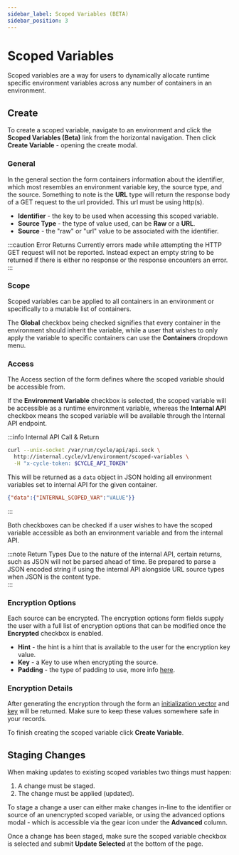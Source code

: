 ```yaml
---
sidebar_label: Scoped Variables (BETA)
sidebar_position: 3
---
```


# Scoped Variables

Scoped variables are a way for users to dynamically allocate runtime specific environment variables across any number of containers in an environment.

## Create

To create a scoped variable, navigate to an environment and click the **Scoped Variables (Beta)** link from the horizontal navigation. Then click **Create Variable** - opening the create modal.

### General

In the general section the form containers information about the identifier, which most resembles an environment variable key, the source type, and the source. Something to note is the **URL** type will return the response body of a GET request to the url provided. This url must be using http(s).

- **Identifier** - the key to be used when accessing this scoped variable.
- **Source Type** - the type of value used, can be **Raw** or a **URL**.
- **Source** - the "raw" or "url" value to be associated with the identifier.

:::caution Error Returns
Currently errors made while attempting the HTTP GET request will not be reported. Instead expect an empty string to be returned if there is either no response or the response encounters an error.  
:::

### Scope

Scoped variables can be applied to all containers in an environment or specifically to a mutable list of containers.

The **Global** checkbox being checked signifies that every container in the environment should inherit the variable, while a user that wishes to only apply the variable to specific containers can use the **Containers** dropdown menu.

### Access

The Access section of the form defines where the scoped variable should be accessible from.

If the **Environment Variable** checkbox is selected, the scoped variable will be accessible as a runtime environment variable, whereas the **Internal API** checkbox means the scoped variable will be available through the Internal API endpoint.

:::info Internal API Call & Return

```bash
curl --unix-socket /var/run/cycle/api/api.sock \
  http://internal.cycle/v1/environment/scoped-variables \
  -H "x-cycle-token: $CYCLE_API_TOKEN"
```

This will be returned as a `data` object in JSON holding all environment variables set to internal API for the given container.

```JSON
{"data":{"INTERNAL_SCOPED_VAR":"VALUE"}}
```

:::

Both checkboxes can be checked if a user wishes to have the scoped variable accessible as both an environment variable and from the internal API.

:::note Return Types
Due to the nature of the internal API, certain returns, such as JSON will not be parsed ahead of time. Be prepared to parse a JSON encoded string if using the internal API alongside URL source types when JSON is the content type.  
:::

### Encryption Options

Each source can be encrypted. The encryption options form fields supply the user with a full list of encryption options that can be modified once the **Encrypted** checkbox is enabled.

- **Hint** - the hint is a hint that is available to the user for the encryption key value.
- **Key** - a Key to use when encrypting the source.
- **Padding** - the type of padding to use, more info [here](<https://en.wikipedia.org/wiki/Padding_(cryptography)>).

### Encryption Details

After generating the encryption through the form an [initialization vector](#) and [key](#) will be returned. Make sure to keep these values somewhere safe in your records.

To finish creating the scoped variable click **Create Variable**.

## Staging Changes

When making updates to existing scoped variables two things must happen:

1. A change must be staged.
2. The change must be applied (updated).

To stage a change a user can either make changes in-line to the identifier or source of an unencrypted scoped variable, or using the advanced options modal - which is accessible via the gear icon under the **Advanced** column.

Once a change has been staged, make sure the scoped variable checkbox is selected and submit **Update Selected** at the bottom of the page.
